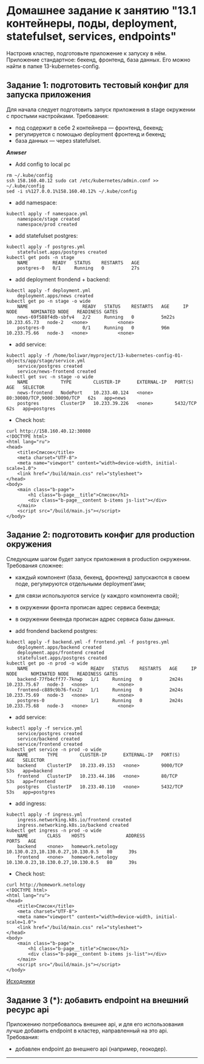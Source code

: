 # Домашнее задание к занятию "13.1 контейнеры, поды, deployment, statefulset, services, endpoints"

Настроив кластер, подготовьте приложение к запуску в нём. Приложение стандартное: бекенд, фронтенд, база данных. Его можно найти в папке 13-kubernetes-config.

## Задание 1: подготовить тестовый конфиг для запуска приложения

Для начала следует подготовить запуск приложения в stage окружении с простыми настройками. Требования:

* под содержит в себе 2 контейнера — фронтенд, бекенд;
* регулируется с помощью deployment фронтенд и бекенд;
* база данных — через statefulset.

***Anwser***

* Add config to local pc

```SHELL
rm ~/.kube/config
ssh 158.160.40.12 sudo cat /etc/kubernetes/admin.conf >> ~/.kube/config
sed -i s%127.0.0.1%158.160.40.12% ~/.kube/config
```

* add namespace:

```SHELL
kubectl apply -f namespace.yml
    namespace/stage created
    namespace/prod created
```

* add statefulset postgres:

```SHELL
kubectl apply -f postgres.yml
    statefulset.apps/postgres created
kubectl get pods -n stage
    NAME         READY   STATUS    RESTARTS   AGE
    postgres-0   0/1     Running   0          27s
```

* add deployment frondend + backend:

```SHELL
kubectl apply -f deployment.yml
    deployment.apps/news created
kubectl get po -n stage -o wide
    NAME                    READY   STATUS    RESTARTS   AGE     IP             NODE     NOMINATED NODE   READINESS GATES
    news-69f588f4db-sbfv4   2/2     Running   0          5m22s   10.233.65.73   node-2   <none>           <none>
    postgres-0              0/1     Running   0          96m     10.233.75.66   node-3   <none>           <none>
```

* add service:

```SHELL
kubectl apply -f /home/boliwar/myproject/13-kubernetes-config-01-objects/app/stage/service.yml
    service/postgres created
    service/news-frontend created
kubectl get svc -n stage -o wide
    NAME            TYPE        CLUSTER-IP      EXTERNAL-IP   PORT(S)                       AGE   SELECTOR
    news-frontend   NodePort    10.233.40.124   <none>        80:30080/TCP,9000:30090/TCP   62s   app=news
    postgres        ClusterIP   10.233.39.226   <none>        5432/TCP                      62s   app=postgres
```

* Check host:

```SHELL
curl http://158.160.40.12:30080
<!DOCTYPE html>
<html lang="ru">
<head>
    <title>Список</title>
    <meta charset="UTF-8">
    <meta name="viewport" content="width=device-width, initial-scale=1.0">
    <link href="/build/main.css" rel="stylesheet">
</head>
<body>
    <main class="b-page">
        <h1 class="b-page__title">Список</h1>
        <div class="b-page__content b-items js-list"></div>
    </main>
    <script src="/build/main.js"></script>
</body>
```

## Задание 2: подготовить конфиг для production окружения

Следующим шагом будет запуск приложения в production окружении. Требования сложнее:

* каждый компонент (база, бекенд, фронтенд) запускаются в своем поде, регулируются отдельными deployment’ами;
* для связи используются service (у каждого компонента свой);
* в окружении фронта прописан адрес сервиса бекенда;
* в окружении бекенда прописан адрес сервиса базы данных.

* add frondend backend postgres:

```SHELL
kubectl apply -f backend.yml -f frontend.yml -f postgres.yml 
    deployment.apps/backend created
    deployment.apps/frontend created
    statefulset.apps/postgres created
kubectl get po -n prod -o wide
    NAME                       READY   STATUS    RESTARTS   AGE     IP             NODE     NOMINATED NODE   READINESS GATES
    backend-77fb4cff77-7knwp   1/1     Running   0          2m24s   10.233.75.67   node-3   <none>           <none>
    frontend-c889c9b76-fxx2z   1/1     Running   0          2m24s   10.233.75.69   node-3   <none>           <none>
    postgres-0                 1/1     Running   0          2m24s   10.233.75.68   node-3   <none>           <none>
```

* add service:

```SHELL
kubectl apply -f service.yml 
    service/postgres created
    service/backend created
    service/frontend created
kubectl get service -n prod -o wide
    NAME       TYPE        CLUSTER-IP      EXTERNAL-IP   PORT(S)    AGE   SELECTOR
    backend    ClusterIP   10.233.49.153   <none>        9000/TCP   53s   app=backend
    frontend   ClusterIP   10.233.44.186   <none>        80/TCP     53s   app=frontend
    postgres   ClusterIP   10.233.40.110   <none>        5432/TCP   53s   app=postgres
```

* add ingress:

```SHELL
kubectl apply -f ingress.yml 
    ingress.networking.k8s.io/frontend created
    ingress.networking.k8s.io/backend created
kubectl get ingress -n prod -o wide
    NAME       CLASS    HOSTS               ADDRESS                              PORTS   AGE
    backend    <none>   homework.netology   10.130.0.23,10.130.0.27,10.130.0.5   80      39s
    frontend   <none>   homework.netology   10.130.0.23,10.130.0.27,10.130.0.5   80      39s
```

* Check host:

```SHELL
curl http://homework.netology
<!DOCTYPE html>
<html lang="ru">
<head>
    <title>Список</title>
    <meta charset="UTF-8">
    <meta name="viewport" content="width=device-width, initial-scale=1.0">
    <link href="/build/main.css" rel="stylesheet">
</head>
<body>
    <main class="b-page">
        <h1 class="b-page__title">Список</h1>
        <div class="b-page__content b-items js-list"></div>
    </main>
    <script src="/build/main.js"></script>
</body>
```

[Исходники](https://github.com/dimsunv/devops-netology/tree/13-kubernetes-config-01-objects)

## Задание 3 (*): добавить endpoint на внешний ресурс api

Приложению потребовалось внешнее api, и для его использования лучше добавить endpoint в кластер, направленный на это api. Требования:

* добавлен endpoint до внешнего api (например, геокодер).

---
